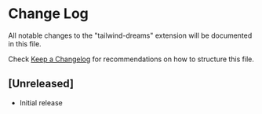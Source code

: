 # Change Log

All notable changes to the "tailwind-dreams" extension will be documented in this file.

Check [Keep a Changelog](http://keepachangelog.com/) for recommendations on how to structure this file.

## [Unreleased]

- Initial release
